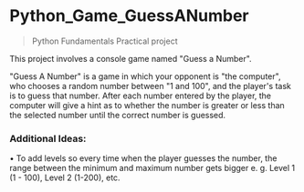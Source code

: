 # Python_Game_GuessANumber
> Python Fundamentals Practical project

This project involves a console game named "Guess a Number".

"Guess A Number" is a game in which your opponent is "the computer", who chooses a random number between "1 and 100", and the player's task is to guess that number. After each number entered by the player, the computer will give a hint as to whether the number is greater or less than the selected number until the correct number is guessed.

### Additional Ideas:

• To add levels so every time when the player guesses the number, the range between the minimum and maximum number gets bigger e. g. Level 1 (1 - 100), Level 2 (1-200), etc.

